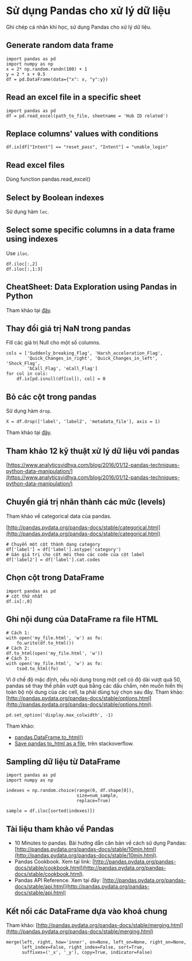 # Sử dụng Pandas cho xử lý dữ liệu

Ghi chép cá nhân khi học, sử dụng Pandas cho xử lý dữ liệu.

## Generate random data frame

```
import pandas as pd
import numpy as np
x = 2* np.random.randn(100) + 1
y = 2 * x + 0.5
df = pd.DataFrame(data={"x": x, "y":y})
```

## Read an excel file in a specific sheet

```
import pandas as pd
df = pd.read_excel(path_to_file, sheetname = 'Hub ID related')
```

## Replace columns' values with conditions

```
df.ix[df["Intent"] == "reset_pass", "Intent"] = "unable_login"
```

## Read excel files

Dùng function pandas.read_excel()

## Select by Boolean indexes

Sử dụng hàm ```loc```.

## Select some specific columns in a data frame using indexes

Use ```iloc```.

```
df.iloc[:,2]
df.iloc[:,1:3]
```

## CheatSheet: Data Exploration using Pandas in Python

Tham khảo tại [đây](https://www.analyticsvidhya.com/blog/2015/07/11-steps-perform-data-analysis-pandas-python).

## Thay đổi giá trị NaN trong pandas

Fill các giá trị Null cho một số columns.

```
cols = ['Suddenly_breaking_Flag', 'Harsh_acceleration_Flag',
        'Quick_Changes_in_right', 'Quick_Changes_in_left', 'Shock_Flag',
        'bCall_Flag', 'eCall_Flag']
for col in cols:
    df.ix[pd.isnull(df[col]), col] = 0
```

## Bỏ các cột trong pandas

Sử dụng hàm ```drop```.

```
X = df.drop(['label', 'label2', 'metadata_file'], axis = 1)
```

Tham khảo tại [đây](http://stackoverflow.com/questions/14940743/selecting-excluding-sets-of-columns-in-pandas).

## Tham khảo 12 kỹ thuật xử lý dữ liệu với pandas

[https://www.analyticsvidhya.com/blog/2016/01/12-pandas-techniques-python-data-manipulation/](https://www.analyticsvidhya.com/blog/2016/01/12-pandas-techniques-python-data-manipulation/)

## Chuyển giá trị nhãn thành các mức (levels)

Tham khảo về categorical data của pandas.

[http://pandas.pydata.org/pandas-docs/stable/categorical.html](http://pandas.pydata.org/pandas-docs/stable/categorical.html)

```
# Chuyển một cột thành dạng category
df['label'] = df['label'].astype('category')
# Gán giá trị cho cột mới theo các code của cột label
df['label2'] = df['label'].cat.codes
```

## Chọn cột trong DataFrame

```
import pandas as pd
# cột thứ nhất
df.ix[:,0]
```

## Ghi nội dung của DataFrame ra file HTML

```
# Cách 1:
with open('my_file.html', 'w') as fo:
    fo.write(df.to_html())
# Cách 2:
df.to_html(open('my_file.html', 'w'))
# Cách 3:
with open('my_file.html', 'w') as fo:
    tsod.to_html(fo)
```

Vì ở chế độ mặc định, nếu nội dung trong một cell có độ dài vượt quá 50, pandas sẽ thay thế phần vượt quá bằng các dấu chấm, nên muốn hiển thị toàn bộ nội dung của các cell, ta phải dùng tuỳ chọn sau đây. Tham khảo: [http://pandas.pydata.org/pandas-docs/stable/options.html](http://pandas.pydata.org/pandas-docs/stable/options.html).

```
pd.set_option('display.max_colwidth', -1)
```

Tham khảo:

- [pandas.DataFrame.to_html()](http://pandas.pydata.org/pandas-docs/stable/generated/pandas.DataFrame.to_html.html)
- [Save pandas to_html as a file](http://stackoverflow.com/questions/14897833/save-pandas-to-html-as-a-file), trên stackoverflow.

## Sampling dữ liệu từ DataFrame

```
import pandas as pd
import numpy as np

indexes = np.random.choice(range(0, df.shape[0]), 
                           size=num_sample,	                       
                           replace=True)

sample = df.iloc[sorted(indexes)])
```

## Tài liệu tham khảo về Pandas

- 10 Minutes to pandas. Bài hướng dẫn căn bản về cách sử dụng Pandas: [http://pandas.pydata.org/pandas-docs/stable/10min.html](http://pandas.pydata.org/pandas-docs/stable/10min.html).
- Pandas Cookbook. Xem tại link: [http://pandas.pydata.org/pandas-docs/stable/cookbook.html](http://pandas.pydata.org/pandas-docs/stable/cookbook.html).
- Pandas API Reference. Xem tại đây: [http://pandas.pydata.org/pandas-docs/stable/api.html](http://pandas.pydata.org/pandas-docs/stable/api.html)

## Kết nối các DataFrame dựa vào khoá chung

Tham khảo: [http://pandas.pydata.org/pandas-docs/stable/merging.html](http://pandas.pydata.org/pandas-docs/stable/merging.html)

```
merge(left, right, how='inner', on=None, left_on=None, right_on=None,
      left_index=False, right_index=False, sort=True,
      suffixes=('_x', '_y'), copy=True, indicator=False)
```
